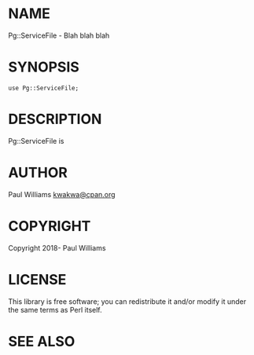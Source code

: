 # NAME

Pg::ServiceFile - Blah blah blah

# SYNOPSIS

    use Pg::ServiceFile;

# DESCRIPTION

Pg::ServiceFile is

# AUTHOR

Paul Williams <kwakwa@cpan.org>

# COPYRIGHT

Copyright 2018- Paul Williams

# LICENSE

This library is free software; you can redistribute it and/or modify
it under the same terms as Perl itself.

# SEE ALSO
